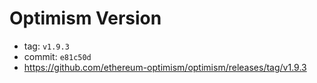 # Optimism Version

- tag: `v1.9.3`
- commit: `e81c50d`
- https://github.com/ethereum-optimism/optimism/releases/tag/v1.9.3
